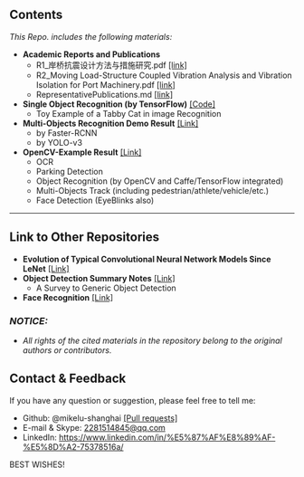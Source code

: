
## Contents

*This Repo. includes the following materials:*

- **Academic Reports and Publications**
  - R1_岸桥抗震设计方法与措施研究.pdf [[link]](https://github.com/mikelu-shanghai/mikelu-shanghai.github.io/blob/master/Academic_Reports%26Publications/R1_%E5%B2%B8%E6%A1%A5%E6%8A%97%E9%9C%87%E8%AE%BE%E8%AE%A1%E6%96%B9%E6%B3%95%E4%B8%8E%E6%8E%AA%E6%96%BD%E7%A0%94%E7%A9%B6201510.pdf)
  - R2_Moving Load-Structure Coupled Vibration Analysis and Vibration Isolation for Port Machinery.pdf [[link]](https://github.com/mikelu-shanghai/mikelu-shanghai.github.io/blob/master/Academic_Reports%26Publications/R2_Moving%20Load-Structure%20Coupled%20Vibration%20Analysis%20and%20Vibration%20Isolation%20for%20Port%20Machinery.pdf)
  - RepresentativePublications.md [[link]](https://github.com/mikelu-shanghai/mikelu-shanghai.github.io/blob/master/Academic_Reports%26Publications/RepresentativePublications.md)
- **Single Object Recognition (by TensorFlow)** [[Code]](https://github.com/mikelu-shanghai/mikelu-shanghai.github.io/blob/master/CatRecognition/TabbyCatRecognition.py)
  - Toy Example of a Tabby Cat in image Recognition
- **Multi-Objects Recognition Demo Result** [[Link]](https://github.com/mikelu-shanghai/mikelu-shanghai.github.io/blob/master/Multi-Objects%20Recognition/Multi-ObjectsRecognitionDemoResults.md)
  - by Faster-RCNN
  - by YOLO-v3
- **OpenCV-Example Result** [[Link]](https://github.com/mikelu-shanghai/mikelu-shanghai.github.io/blob/master/OpencvExampleResult/OpenCV-ExampleResult(online).md)
  - OCR
  - Parking Detection
  - Object Recognition (by OpenCV and Caffe/TensorFlow integrated)
  - Multi-Objects Track (including pedestrian/athlete/vehicle/etc.)
  - Face Detection (EyeBlinks also)

---
## Link to Other Repositories

- **Evolution of Typical Convolutional Neural Network Models Since LeNet**
  [[Link]](https://github.com/mikelu-shanghai/TypicalCNN-ModelEvolution)
- **Object Detection Summary Notes** 
  [[Link]](https://github.com/mikelu-shanghai/ObjectDetection-SummaryNotes)
  - A Survey to Generic Object Detection
- **Face Recognition** [[Link]](https://github.com/mikelu-shanghai/FaceRecognition)
  
 
 
### *NOTICE:*
- *All rights of the cited materials in the repository belong to the original authors or contributors.* 


## Contact & Feedback

If you have any question or suggestion, please feel free to tell me:
- Github: @mikelu-shanghai [[Pull requests]](https://github.com/mikelu-shanghai/mikelu-shanghai.github.io/pulls)
- E-mail & Skype: 2281514845@qq.com
- LinkedIn: https://www.linkedin.com/in/%E5%87%AF%E8%89%AF-%E5%8D%A2-75378516a/

BEST WISHES!
